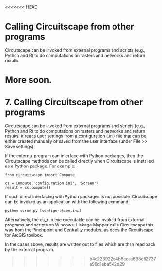 <<<<<<< HEAD
# Calling Circuitscape from other programs

Circuitscape can be invoked from external programs and scripts (e.g., Python and R) to do computations on rasters and networks and return results.

More soon.
=======
# 7\. Calling Circuitscape from other programs

Circuitscape can be invoked from external programs and scripts (e.g., Python and R) to do computations on rasters and networks and return results. It reads user settings from a configuration (.ini) file that can be either created manually or saved from the user interface (under File >> Save settings).

If the external program can interface with Python packages, then the Circuitscape methods can be called directly when Circuitscape is installed as a Python package. For example:

    from circuitscape import Compute

    cs = Compute('configuration.ini', 'Screen')
    result = cs.compute()

If such direct interfacing with Python packages is not possible, Circuitscape can be invoked as an application with the following command:

    python csrun.py [configuration.ini]

Alternatively, the cs_run.exe executable can be invoked from external programs and scripts on Windows. Linkage Mapper calls Circuitscape this way from the Pinchpoint and Centrality modules, as does the Circuitscape for ArcGIS toolbox.

In the cases above, results are written out to files which are then read back by the external program.
>>>>>>> b4c223922c4b8ceaa698e62737a96d1eba542d29
